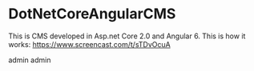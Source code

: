 # DotNetCoreAngularCMS
This is CMS developed in Asp.net Core 2.0 and Angular 6.
This is how it works: https://www.screencast.com/t/sTDvOcuA

admin
admin

